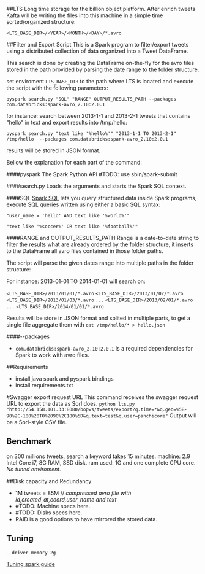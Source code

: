 ##LTS
Long time storage for the billion object platform.
After enrich tweets Kafta will be writing the files into this machine in a simple time sorted/organized structure:

`<LTS_BASE_DIR>/<YEAR>/<MONTH>/<DAY>/*.avro`

##Filter and Export Script
This is a Spark program to filter/export tweets using a distributed collection of data organized into a Tweet DataFrame.

This search is done by creating the DataFrame on-the-fly for the avro files stored in the path provided by parsing the date range to the folder structure.

set enviroment `LTS_BASE_DIR` to the path where LTS is located and execute the script with the following parameters:

`pyspark search.py "SQL" "RANGE" OUTPUT_RESULTS_PATH --packages com.databricks:spark-avro_2.10:2.0.1`

for instance: search between 2013-1-1 and 2013-2-1 tweets that contains "hello" in text and export results into /tmp/hello:

`pyspark search.py "text like '%hello%'" "2013-1-1 TO 2013-2-1" /tmp/hello  --packages com.databricks:spark-avro_2.10:2.0.1`

results will be stored in JSON format.

Bellow the explanation for each part of the command:

####pyspark
The Spark Python API
\#TODO: use sbin/spark-submit

####search.py
Loads the arguments and starts the Spark SQL context.

####SQL
[Spark SQL](http://spark.apache.org/sql/) lets you query structured data inside Spark programs, execute SQL queries written using either a basic SQL syntax:

`"user_name = 'hello' AND text like '%world%'"`

`"text like '%soccer%' OR text like '%football%'"`

####RANGE and OUTPUT_RESULTS_PATH
Range is a date-to-date string to filter the results what are already ordered by the folder structure, it inserts to the DataFrame all avro files contained in those folder paths.

The script will parse the given dates range into multiple paths in the folder structure:

For instance: 2013-01-01 TO 2014-01-01 will search on:

`<LTS_BASE_DIR>/2013/01/01/*.avro`
`<LTS_BASE_DIR>/2013/01/02/*.avro`
`<LTS_BASE_DIR>/2013/01/03/*.avro`
`...`
`<LTS_BASE_DIR>/2013/02/01/*.avro`
`...`
`<LTS_BASE_DIR>/2014/01/01/*.avro`

Results will be store in JSON format and splited in multiple parts, to get a single file aggregate them with `cat /tmp/hello/* > hello.json`

####--packages
- `com.databricks:spark-avro_2.10:2.0.1` is a required dependencies for Spark to work with avro files.

##Requirements
- install java spark and pyspark bindings
- install requirements.txt

#Swagger export request URL
This command receives the swagger request URL to export the data as Sorl does.
`python lts.py "http://54.158.101.33:8080/bopws/tweets/export?q.time=*&q.geo=%5B-90%2C-180%20TO%2090%2C180%5D&q.text=test&q.user=panchicore"`
Output will be a Sorl-style CSV file.

## Benchmark
on 300 millions tweets, search a keyword takes 15 minutes.
machine: 2.9 Intel Core i7, 8G RAM, SSD disk.
ram used: 1G and one complete CPU core. *No tuned enviroment.*

##Disk capacity and Redundancy

- 1M tweets = 85M // *compressed avro file with id,created_at,coord,user_name and text*
- \#TODO: Machine specs here.
- \#TODO: Disks specs here.
- RAID is a good options to have mirrored the stored data.

## Tuning
`--driver-memory 2g`

[Tuning spark guide](https://spark.apache.org/docs/1.6.1/tuning.html)

